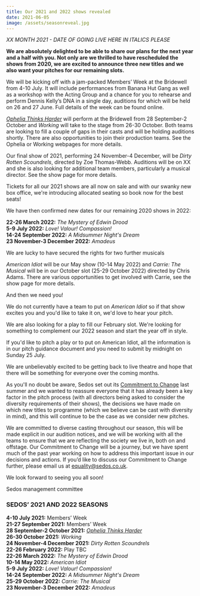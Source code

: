 ```yaml
---
title: Our 2021 and 2022 shows revealed
date: 2021-06-05
image: /assets/seasonreveal.jpg
---
```

*XX MONTH 2021 - DATE OF GOING LIVE HERE IN ITALICS PLEASE*

**We are absolutely delighted to be able to share our plans for the next year and a half with you. Not only are we thrilled to have rescheduled the shows from 2020, we are excited to announce three new titles and we also want your pitches for our remaining slots.** 

We will be kicking off with a jam-packed Members’ Week at the Bridewell from 4-10 July. It will include performances from Banana Hut Gang as well as a workshop with the Acting Group and a chance for you to rehearse and perform Dennis Kelly’s DNA in a single day, auditions for which will be held on 26 and 27 June. Full details of the week can be found online. 

*[Ophelia Thinks Harder](https://sedos.co.uk/shows/2021-ophelia-thinks-harder)* will perform at the Bridewell from 28 September-2 October and *Working* will take to the stage from 26-30 October. Both teams are looking to fill a couple of gaps in their casts and will be holding auditions shortly. There are also opportunities to join their production teams. See the Ophelia or Working webpages for more details.

Our final show of 2021, performing 24 November-4 December, will be *Dirty Rotten Scoundrels*, directed by Zoe Thomas-Webb. Auditions will be on XX and she is also looking for additional team members, particularly a musical director. See the show page for more details. 

Tickets for all our 2021 shows are all now on sale and with our swanky new box office, we're introducing allocated seating so book now for the best seats!

We have then confirmed new dates for our remaining 2020 shows in 2022: 

**22-26 March 2022:** *The Mystery of Edwin Drood*\
**5-9 July 2022:** *Love! Valour! Compassion!*\
**14-24 September 2022:** *A Midsummer Night's Dream* \
**23 November-3 December 2022:** *Amadeus*

We are lucky to have secured the rights for two further musicals

*American Idiot* will be our May show (10-14 May 2022) and *Carrie: The Musical* will be in our October slot (25-29 October 2022) directed by Chris Adams. There are various opportunities to get involved with Carrie, see the show page for more details. 

And then we need you!

We do not currently have a team to put on *American Idiot* so if that show excites you and you'd like to take it on, we'd love to hear your pitch. 

We are also looking for a play to fill our February slot. We're looking for something to complement our 2022 season and start the year off in style.

If you'd like to pitch a play or to put on American Idiot, all the information is in our pitch guidance document and you need to submit by midnight on Sunday 25 July. 

We are unbelievably excited to be getting back to live theatre and hope that there will be something for everyone over the coming months. 

As you'll no doubt be aware, Sedos set out its [Commitment to Change](https://sedos.co.uk/news/2020-06-17-black-lives-matter---taking-action) last summer and we wanted to reassure everyone that it has already been a key factor in the pitch process (with all directors being asked to consider the diversity requirements of their shows), the decisions we have made on which new titles to programme (which we believe can be cast with diversity in mind), and this will continue to be the case as we consider new pitches. 

We are committed to diverse casting throughout our season, this will be made explicit in our audition notices, and we will be working with all the teams to ensure that we are reflecting the society we live in, both on and offstage. Our Commitment to Change will be a journey, but we have spent much of the past year working on how to address this important issue in our decisions and actions. If you’d like to discuss our Commitment to Change further, please email us at [equality@sedos.co.uk](mailto:equality@sedos.co.uk). 

We look forward to seeing you all soon!

Sedos management committee

### **SEDOS’ 2021 AND 2022 SEASONS**

**4-10 July 2021:** Members’ Week\
**21-27 September 2021:** Members’ Week\
**28 September-2 October 2021:** *[Ophelia Thinks Harder](https://sedos.co.uk/shows/2021-ophelia-thinks-harder)*\
**26-30 October 2021:** *Working*\
**24 November-4 December 2021:** *Dirty Rotten Scoundrels*\
**22-26 February 2022:** Play TBC\
**22-26 March 2022:** *The Mystery of Edwin Drood*\
**10-14 May 2022:** *American Idiot*\
**5-9 July 2022:** *Love! Valour! Compassion!*\
**14-24 September 2022:** *A Midsummer Night's Dream* \
**25-29 October 2022:** *Carrie: The Musical*\
**23 November-3 December 2022:** *Amadeus*